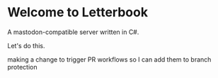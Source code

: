 # Welcome to Letterbook

A mastodon-compatible server written in C#.

Let's do this.

making a change to trigger PR workflows so I can add them to branch protection
